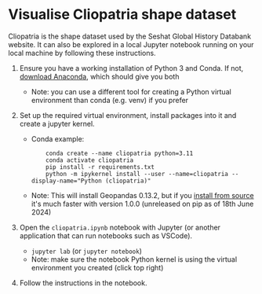 # Visualise Cliopatria shape dataset

Cliopatria is the shape dataset used by the Seshat Global History Databank website. It can also be explored in a local Jupyter notebook running on your local machine by following these instructions.

<!-- TODO: Add download link for Cliopatria -->

1. Ensure you have a working installation of Python 3 and Conda. If not, [download Anaconda](https://docs.anaconda.com/free/anaconda/install/index.html), which should give you both
    - Note: you can use a different tool for creating a Python virtual environment than conda (e.g. venv) if you prefer

2. Set up the required virtual environment, install packages into it and create a jupyter kernel.
    - Conda example:
        ```
            conda create --name cliopatria python=3.11
            conda activate cliopatria
            pip install -r requirements.txt
            python -m ipykernel install --user --name=cliopatria --display-name="Python (cliopatria)"
        ```
    - Note: This will install Geopandas 0.13.2, but if you [install from source](https://geopandas.org/en/stable/getting_started/install.html#installing-from-source) it's much faster with version 1.0.0 (unreleased on pip as of 18th June 2024)

3. Open the `cliopatria.ipynb` notebook with Jupyter (or another application that can run notebooks such as VSCode).
    - `jupyter lab` (or `jupyter notebook`)
    - Note: make sure the notebook Python kernel is using the virtual environment you created (click top right)
4. Follow the instructions in the notebook.